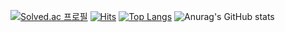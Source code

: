 [![Solved.ac 프로필](http://mazassumnida.wtf/api/v2/generate_badge?boj=kang44852)](https://solved.ac/kang44852)
[![Hits](https://hits.seeyoufarm.com/api/count/incr/badge.svg?url=https%3A%2F%2Fgithub.com%2FseohyunKangSouthKorea&count_bg=%2379C83D&title_bg=%23555555&icon=&icon_color=%23E7E7E7&title=hits&edge_flat=false)](https://hits.seeyoufarm.com)
[![Top Langs](https://github-readme-stats.vercel.app/api/top-langs/?username=seohyunKangSouthKorea&layout=compact)](https://github.com/seohyunKangSouthKorea/github-readme-stats)
![Anurag's GitHub stats](https://github-readme-stats.vercel.app/api?username=seohyunKangSouthKorea&show_icons=true&theme=dark)
